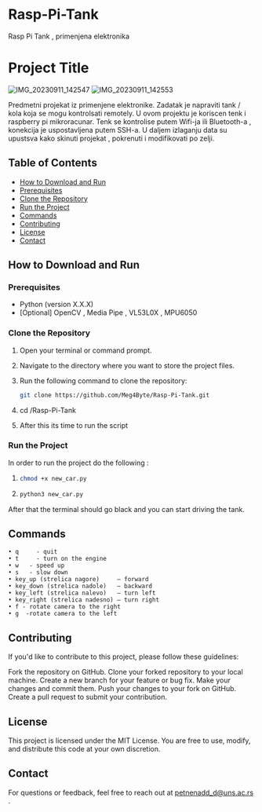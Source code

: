 # Rasp-Pi-Tank
Rasp Pi Tank , primenjena elektronika

# Project Title
![IMG_20230911_142547](https://github.com/Meg4Byte/Rasp-Pi-Tank/assets/121357383/890a5547-031a-4c4b-86ca-ac3200c185d9)
![IMG_20230911_142553](https://github.com/Meg4Byte/Rasp-Pi-Tank/assets/121357383/10be3bdd-a0c3-4638-9220-1124b2f66e68)

Predmetni projekat iz primenjene elektronike.
Zadatak je napraviti tank / kola koja se mogu kontrolsati remotely.
U ovom projektu je koriscen tenk i raspberry pi mikroracunar.
Tenk se kontrolise putem Wifi-ja ili Bluetooth-a , konekcija je uspostavljena putem SSH-a.
U daljem izlaganju data su upustsva kako skinuti projekat , pokrenuti i modifikovati po zelji.

## Table of Contents

- [How to Download and Run](#how-to-download-and-run)
- [Prerequisites](#prerequisites)
- [Clone the Repository](#clone-the-repository)
- [Run the Project](#run-the-project)
- [Commands](#how-to-actually-drive)
- [Contributing](#contributing)
- [License](#license)
- [Contact](#contact)
  
## How to Download and Run

### Prerequisites

- Python (version X.X.X)
- [Optional] OpenCV , Media Pipe , VL53L0X , MPU6050

### Clone the Repository

1. Open your terminal or command prompt.

2. Navigate to the directory where you want to store the project files.

3. Run the following command to clone the repository:

   ```bash
   git clone https://github.com/Meg4Byte/Rasp-Pi-Tank.git

4. cd /Rasp-Pi-Tank

5. After this its time to run the script

### Run the Project

In order to run the project do the following :

   1. ```bash
      chmod +x new_car.py

   2. ```bash
      python3 new_car.py

After that the terminal should go black and you can start driving the tank.

## Commands


    • q 	- quit
    • t 	- turn on the engine 
    • w	  - speed up
    • s	  - slow down
    • key_up (strelica nagore)     – forward
    • key_down (strelica nadole)   – backward
    • key_left (strelica nalevo)   – turn left
    • key_right (strelica nadesno) – turn right
    • f	- rotate camera to the right
    • g	 -rotate camera to the left  

## Contributing

   If you'd like to contribute to this project, please follow these guidelines:
   
   Fork the repository on GitHub.
   Clone your forked repository to your local machine.
   Create a new branch for your feature or bug fix.
   Make your changes and commit them.
   Push your changes to your fork on GitHub.
   Create a pull request to submit your contribution.
   
## License 

This project is licensed under the MIT License. You are free to use, modify, and distribute this code at your own discretion.

## Contact

For questions or feedback, feel free to reach out at petnenadd_d@uns.ac.rs .
